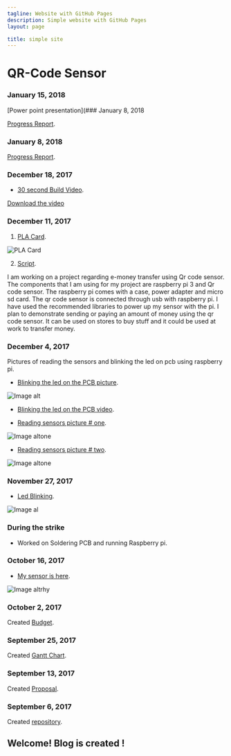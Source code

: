 ```yaml
---
tagline: Website with GitHub Pages
description: Simple website with GitHub Pages
layout: page

title: simple site
---
```


# QR-Code Sensor

### January 15, 2018

[Power point presentation](### January 8, 2018

[Progress Report](https://github.com/n01033547/Bluetooth/blob/master/Progress%20Report%20final.docx).

### January 8, 2018

[Progress Report](https://github.com/n01033547/Bluetooth/blob/master/Progress%20Report%20final.docx).

### December 18, 2017

- [30 second Build Video](https://youtu.be/GNM_ZdkivdA).

[Download the video](https://github.com/n01033547/Bluetooth/blob/master/My%20Movie%201.mp4)

### December 11, 2017

1. [PLA Card](https://github.com/n01033547/Bluetooth/blob/master/group_placard.jpg).

![PLA Card](https://github.com/n01033547/Bluetooth/blob/master/group_placard.jpg?raw=yes)

2. [Script](https://github.com/n01033547/Bluetooth/blob/master/Script.docx).

I am working on a project regarding e-money transfer using Qr code sensor. The components that I am using for my project are raspberry pi 3 and Qr code sensor. The raspberry pi comes with a case, power adapter and micro sd card. The qr code sensor is connected through usb with raspberry pi. I have used the recommended libraries to power up my sensor with the pi. I plan to demonstrate sending or paying an amount of money using the qr code sensor. It can be used on stores to buy stuff and it could be used at work to transfer money.


### December 4, 2017

Pictures of reading the sensors and blinking the led on pcb using raspberry pi.


- [Blinking the led on the PCB picture](https://github.com/n01033547/Bluetooth/blob/master/readingSensor2.JPG).

![Image alt](https://github.com/n01033547/Bluetooth/blob/master/readingSensor2.JPG?raw=yes)


- [Blinking the led on the PCB video](https://github.com/n01033547/Bluetooth/blob/master/Raspberrywith%20PCBled.MOV).


- [Reading sensors picture # one](https://github.com/n01033547/Bluetooth/blob/master/readingSensor1.PNG).

![Image altone](https://github.com/n01033547/Bluetooth/blob/master/readingSensor1.PNG?raw=yes)

- [Reading sensors picture # two](https://github.com/n01033547/Bluetooth/blob/master/readingSensor.PNG).

![Image altone](https://github.com/n01033547/Bluetooth/blob/master/readingSensor.PNG?raw=yes)

### November 27, 2017

- [Led Blinking](https://github.com/n01033547/Bluetooth/blob/master/LedBlinking.JPG).

![Image al](https://github.com/n01033547/Bluetooth/blob/master/LedBlinking.JPG?raw=yes)


### During the strike

- Worked on Soldering PCB and running Raspberry pi.

### October 16, 2017

- [My sensor is here](https://github.com/n01033547/Bluetooth/blob/master/QrCodesensor.JPG).

![Image altrhy ](https://github.com/n01033547/Bluetooth/blob/master/QrCodesensor.JPG?raw=yes)

### October 2, 2017

Created [Budget](https://github.com/n01033547/Bluetooth/blob/master/Budget.xlsx).

### September 25, 2017

Created [Gantt Chart](https://github.com/n01033547/Bluetooth/blob/master/SushantGanttProject.mpp).  

### September 13, 2017

Created [Proposal](https://github.com/six0four/StudentSenseHat/blob/master/documentation/ProposalContentStudentNameRev02.pdf).

### September 6, 2017

Created [repository](https://github.com/n01033547/Bluetooth.git).

Welcome!  Blog is created !
-------------
